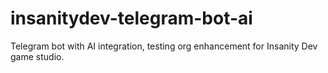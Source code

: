 # insanitydev-telegram-bot-ai
Telegram bot with AI integration, testing org enhancement for Insanity Dev game studio.
